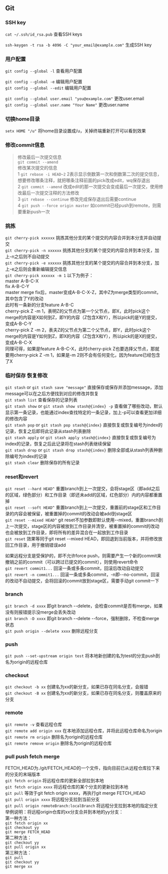 ## Git

### SSH key
`cat ~/.ssh/id_rsa.pub` 查看SSH keys

`ssh-keygen -t rsa -b 4096 -C "your_email@example.com"` 生成SSH key

### 用户配置
`git config --global -l` 查看用户配置

`git config --global -e` 编辑用户配置  
`git config --global --edit` 编辑用户配置  

`git config --global user.email "you@example.com"` 更改user.email  
`git config --global user.name "Your Name"` 更改user.name  

### 切换home目录
`setx HOME "/u"` 将home目录设置成/u，关掉终端重新打开可以看到效果  

### 修改commit信息
> 修改最后一次提交信息  
`git commit --amend`  
> 修改某次提交的信息  
1 `git rebase -i HEAD~2` 2表示显示倒数第一次和倒数第二次的提交信息，想要修改哪条注释，就把哪条注释前面的pick改成edit，wq保存退出  
2 `git commit --amend` 改成edit的那一次提交会变成最后一次提交，使用修改最后一次提交注释的方法修改  
3 `git rebase --continue` 修改完成保存退出后需要continue  
4 `git push --force origin master` 如commit已经push到remote，则需要重新push一次  

### 挑拣
`git cherry-pick xxxxxx` 挑拣其他分支的某个提交的内容合并到本分支并自动提交  
`git cherry-pick -n xxxxxx` 挑拣其他分支的某个提交的内容合并到本分支，加上-n之后则不自动提交  
`git cherry-pick -e xxxxxx` 挑拣其他分支的某个提交的内容合并到本分支，加上-e之后则会重新编辑提交信息  
`git cherry-pick xxxxxx -m 1` 以下为例子：  
master A-B-C-X  
fix A-B-C-Y  
master merge fix后，master变成A-B-C-X-Z，其中Z为merge类型的commit，其中包含了Y的改动  
此时有一条新的分支feature A-B-C  
cherry-pick Z -m 1，表明Z的父节点为第一个父节点，即X，此时pick这个merge的内容是X如何到Z，即Y的内容（Z包含X和Y），所以pick的是Y的提交，变成A-B-C-Y  
cherry-pick Z -m 2，表夫Z的父节点为第二个父节点，即Y，此时pick这个merge的内容是Y如何到Z，即X的内容（Z包含X和Y），所以pick的是X的提交，变成A-B-C-X  
同理可得，如果是feature A-B-C-X，此时cherry-pick Z也要选择父节点，那就要用cherry-pick Z -m 1，如果是-m 2则不会有任何变化，因为feature已经包含了X  

### 临时保存 恢复修改
`git stash` or `git stash save "message"` 直接保存或保存并添加message，添加message可以在之后方便找到对应的修改并恢复  
`git stash list` 查看保存的记录列表  
`git stash show` or `git stash show stash@{index} -p` 查看做了哪些改动，默认显示第一条记录，也能通过index查找特定的一条记录，加上-p可以查看更加详细的修改内容  
`git stash pop` or `git stash pop stash@{index}` 直接恢复或恢复编号为index的记录，恢复之后即将此记录从stash列表删除  
`git stash apply` or `git stash apply stash@{index}` 直接恢复或恢复编号为index的记录，恢复之后此记录将在stash列表继续保留  
`git stash drop` or `git stash drop stash@{index}` 删除全部或从stash列表种删除编号为index的记录  
`git stash clear` 删除保存的所有记录  

### reset和revert
`git reset --hard HEAD^` 重置branch到上一次提交，会将stage区（即add之后的区域，绿色部分）和工作目录（即还未add的区域，红色部分）内的内容都重置掉  
`git reset --soft HEAD^` 重置branch到上一次提交，重置前的stage区和工作目录的内容会被保留，被重置掉的commit的改动会被add到stage区  
`git reset --mixed HEAD^` git reset不加参数即默认使用--mixed，重置branch到上一次提交，stage区的内容被放到工作目录并清空，被重置掉的commit的改动也会被放到工作目录，即将所有的差异混合在一起放到工作目录  
`git reset` 效果等同于git reset --mixed HEAD，即回退到当前版本，并将修改放回工作目录，用于撤销错误add  

如果远程分支是受保护的，即不允许force push，则需要产生一个新的commit来撤销之前的commit（可以跨过已提交的commit），则使用revert命令  
`git revert commit1...` 回滚一条或多条commit，回滚后改动自动提交  
`git revert -n commit1...` 回滚一条或多条commit，-n即--no-commit，回滚的改动不自动提交，会将回滚的commit放到stage区，需要手动git commit一下  

### branch
`git branch -d xxxx` 即git branch --delete，会检查commit是否有merge，如果没有则报错提示没merge会丢失改动  
`git branch -D xxxx` 即git branch --delete --force，强制删除，不检查merge状态  
`git push origin --delete xxxx` 删除远程分支  

### push
`git push --set-upstream origin test` 将本地新创建的名为test的分支push到名为origin的远程仓库  

### checkout
`git checkout -b xx` 创建名为xx的新分支，如果已存在同名分支，会报错  
`git checkout -B xx` 创建名为xx的新分支，如果已存在同名分支，则覆盖原来的分支  

### remote
`git remote -v` 查看远程仓库  
`git remote add origin xxx` 在本地添加远程仓库，并将此远程仓库命名为origin  
`git remote rm origin` 删除名为origin的远程仓库  
`git remote remove origin` 删除名为origin的远程仓库  

### pull push fetch merge
FETCH_HEAD为./git/FETCH_HEAD的一个文件，指向目前已从远程仓库拉下来的分支的末端版本  
`git fetch origin` 将远程仓库的更新全部拉到本地  
`git fetch origin xxxx` 将远程仓库的某个分支的更新拉到本地  
`git pull` 等效于git fetch origin xxxx，再执行git merge FETCH_HEAD  
`git pull origin xxxx` 将远程分支拉到当前分支  
`git pull origin remoteBranch:localBranch` 将远程分支拉到本地的指定分支  
举例说明：将远程origin仓库的xx分支合并到本地的yy分支：  
第一种方法：  
`git fetch origin xx`  
`git checkout yy`  
`git merge FETCH_HEAD`  
第二种方法：  
`git checkout yy`  
`git pull origin xx`  
第三种方法：  
`git pull`  
`git checkout yy`  
`git merge xx`  